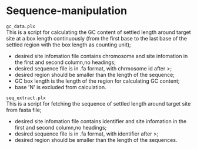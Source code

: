 # Sequence-manipulation

`gc_data.plx`<br>
This is a script for calculating the GC content of settled length around target site at a box length continuously (from the first base to the last base of the settled region with the box length as counting unit);<br>
* desired site infomation file contains chromosome and site infomation in the first and second column,no headings; <br>
* desired sequence file is in .fa format, with chrmosome id after >;<br>
* desired region should be smaller than the length of the sequence;<br>
* GC box length is the length of the region for calculating GC content;<br>
* base 'N' is excluded from calculation.<br>

`seq_extract.plx`<br>
This is a script for fetching the sequence of settled length around target site from fasta file;<br>
* desired site infomation file contains identifier and site infomation in the first and second column,no headings;
* desired sequence file is in .fa format, with identifier after >;<br>
* desired region should be smaller than the length of the sequences.
